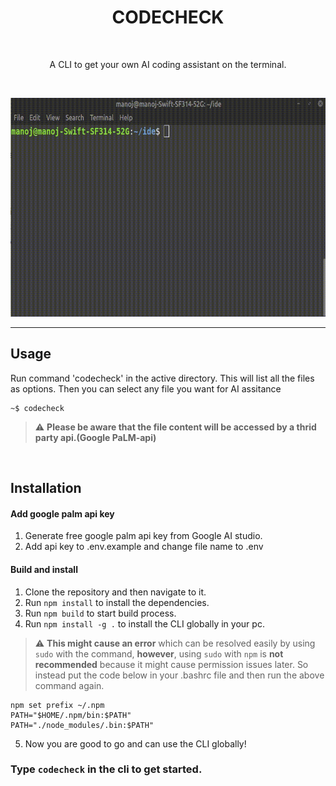 <h1 align="center">
  CODECHECK 
 </h1>
 <br>
<p align="center">A CLI to get your own AI coding assistant on the terminal.</p>
<br>

<p align="center">
<img src="images/demo.gif" alt="demonstration" height="350" width="650" >  
</p>


---

## Usage

Run command 'codecheck' in the active directory. This will list all the files as options. Then you can select any file you want for AI assitance

```
~$ codecheck
```


> :warning: **Please be aware that the file content will be accessed by a thrid party api.(Google PaLM-api)**

<br>

## Installation


#### Add google palm api key
1. Generate free google palm api key from Google AI studio.
2. Add api key to .env.example and change file name to .env


#### Build and install
1. Clone the repository and then navigate to it.
2. Run ```npm install``` to install the dependencies.
3. Run ```npm build``` to start build process.
4. Run ```npm install -g .``` to install the CLI globally in your pc. <br>


> :warning: **This might cause an error** which can be resolved easily by using ```sudo``` with the command, **however**, using ```sudo``` with ```npm``` is **not recommended** because it might cause permission issues later. So instead put the code below in your .bashrc file and then run the above command again.
```
npm set prefix ~/.npm
PATH="$HOME/.npm/bin:$PATH"
PATH="./node_modules/.bin:$PATH"
```
5. Now you are good to go and can use the CLI globally!

### Type ```codecheck``` in the cli to get started.

